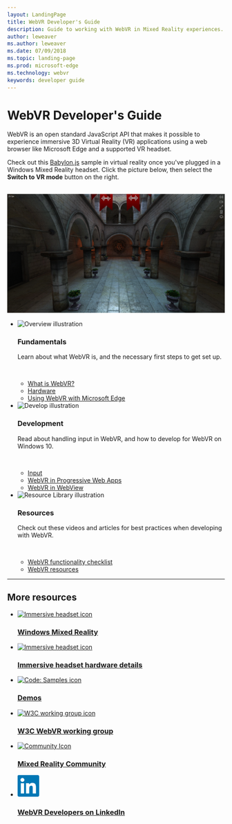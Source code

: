 ```yaml
---
layout: LandingPage
title: WebVR Developer's Guide
description: Guide to working with WebVR in Mixed Reality experiences.
author: leweaver
ms.author: leweaver
ms.date: 07/09/2018
ms.topic: landing-page
ms.prod: microsoft-edge
ms.technology: webvr
keywords: developer guide
---
```


# WebVR Developer's Guide
WebVR is an open standard JavaScript API that makes it possible to experience immersive 3D Virtual Reality (VR) applications using a web browser like Microsoft Edge and a supported VR headset.

Check out this [Babylon.js](//www.babylonjs.com/) sample in virtual reality once you've plugged in a Windows Mixed Reality headset. Click the picture below, then select the **Switch to VR mode** button on the right.

<br/>

<div style="text-align:center">
    <a href="https://www.babylonjs.com/demos/sponza/">
        <img src="img/sponza-big.png" alt="Interior castle scene"/>
    </a>
</div>

<ul class="cardsK panelContent">
    <li>
        <div class="cardSize">
            <div class="cardPadding">
                <div class="card">
                    <div class="cardImageOuter">
                        <div class="cardImage bgdAccent1">
                            <img src="/media/illustrations/biztalk-developer-documentation-1.svg" alt="Overview illustration" data-linktype="external" class="x-hidden-focus"/>
                        </div>
                    </div>
                    <div class="cardText">
                        <h3>Fundamentals</h3>
                        <p>Learn about what WebVR is, and the necessary first steps to get set up.</p>
                        <br/>
                        <ul>
                            <li><a href="what-is-webvr.md">What is WebVR?</a></li>
                            <li><a href="hardware.md">Hardware</a></li>
                            <li><a href="webvr-with-edge.md">Using WebVR with Microsoft Edge</a></li>
                        </ul>
                    </div>
                </div>
            </div>
        </div>
    </li>
    <li>
        <div class="cardSize">
            <div class="cardPadding">
                <div class="card">
                    <div class="cardImageOuter">
                        <div class="cardImage bgdAccent1">
                            <img src="/media/illustrations/sql-database-develop.svg" alt="Develop illustration" data-linktype="external" class="x-hidden-focus"/>
                        </div>
                    </div>
                    <div class="cardText">
                        <h3>Development</h3>
                        <p>Read about handling input in WebVR, and how to develop for WebVR on Windows 10.</p>
                        <br/>
                        <ul>
                            <li><a href="input.md">Input</a></li>
                            <li><a href="webvr-in-pwas.md">WebVR in Progressive Web Apps</a></li>
                            <li><a href="webvr-in-webview.md">WebVR in WebView</a></li>
                        </ul>
                    </div>
                </div>
            </div>
        </div>
    </li>
    <li>
        <div class="cardSize">
            <div class="cardPadding">
                <div class="card">
                    <div class="cardImageOuter">
                        <div class="cardImage bgdAccent1">
                            <img src="/media/illustrations/dynamics-resource-library.svg" alt="Resource Library illustration" data-linktype="external" class="x-hidden-focus"/>
                        </div>
                    </div>
                    <div class="cardText">
                        <h3>Resources</h3>
                        <p>Check out these videos and articles for best practices when developing with WebVR.</p>
                        <br/>
                        <ul>
                            <li><a href="essentials.md">WebVR functionality checklist</a></li>
                            <li><a href="resources.md">WebVR resources</a></li>
                        </ul>
                    </div>
                </div>
            </div>
        </div>
    </li>
</ul>

---

<h2>More resources</h2>

<ul class="panelContent cardsFTitle">
    <li>
        <a href="//developer.microsoft.com/en-us/windows/mixed-reality">
        <div class="cardSize">
            <div class="cardPadding">
                <div class="card">
                    <div class="cardImageOuter">
                        <div class="cardImage">
                            <img src="/en-us/media/hubs/windows/win_developer-5.svg" alt="Immersive headset icon" />
                        </div>
                    </div>
                    <div class="cardText">
                        <h3>Windows Mixed Reality</h3>
                    </div>
                </div>
            </div>
        </div>
        </a>
    </li>
    <li>
        <a href="//developer.microsoft.com/en-us/windows/mixed-reality/immersive_headset_hardware_details">
        <div class="cardSize">
            <div class="cardPadding">
                <div class="card">
                    <div class="cardImageOuter">
                        <div class="cardImage">
                            <img src="/media/common/i_tools.svg" alt="Immersive headset icon" />
                        </div>
                    </div>
                    <div class="cardText">
                        <h3>Immersive headset hardware details</h3>
                    </div>
                </div>
            </div>
        </div>
        </a>
    </li>
    <li>
        <a href="demos.md">
        <div class="cardSize">
            <div class="cardPadding">
                <div class="card">
                    <div class="cardImageOuter">
                        <div class="cardImage">
                            <img src="/media/common/i_code-samples.svg" alt="Code: Samples icon" />
                        </div>
                    </div>
                    <div class="cardText">
                        <h3>Demos</h3>
                    </div>
                </div>
            </div>
        </div>
        </a>
    </li>
  </ul>

<ul class="panelContent cardsFTitle">
    <li>
        <a href="//github.com/w3c/webvr/blob/master/explainer.md">
        <div class="cardSize">
            <div class="cardPadding">
                <div class="card">
                    <div class="cardImageOuter">
                        <div class="cardImage">
                            <img src="/media/common/i_benefits.svg" alt="W3C working group icon" />
                        </div>
                    </div>
                    <div class="cardText">
                        <h3>W3C WebVR working group</h3>
                    </div>
                </div>
            </div>
        </div>
        </a>
    </li>
    <li>
        <a href="//developer.microsoft.com/en-us/windows/mixed-reality/community">
        <div class="cardSize">
            <div class="cardPadding">
                <div class="card">
                    <div class="cardImageOuter">
                        <div class="cardImage">
                            <img src="/media/common/i_benefits.svg" alt="Community Icon" />
                        </div>
                    </div>
                    <div class="cardText">
                        <h3>Mixed Reality Community</h3>
                    </div>
                </div>
            </div>
        </div>
        </a>
    </li>
    <li>
        <a href="//www.linkedin.com/groups/13500607/profile">
        <div class="cardSize">
            <div class="cardPadding">
                <div class="card">
                    <div class="cardImageOuter">
                        <div class="cardImage">
                            <img src="img/linkedinlogo.png" alt="LinkedIn Icon" />
                        </div>
                    </div>
                    <div class="cardText">
                        <h3>WebVR Developers on LinkedIn</h3>
                    </div>
                </div>
            </div>
        </div>
        </a>
    </li>
</ul>
